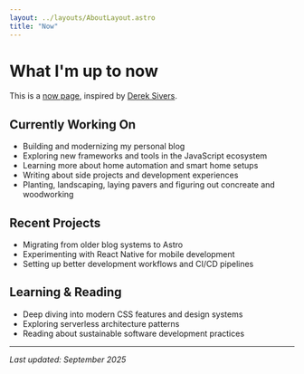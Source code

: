 ```yaml
---
layout: ../layouts/AboutLayout.astro
title: "Now"
---
```


# What I'm up to now

This is a [now page](https://nownownow.com/about), inspired by [Derek Sivers](https://sive.rs/nowff).

## Currently Working On

- Building and modernizing my personal blog
- Exploring new frameworks and tools in the JavaScript ecosystem
- Learning more about home automation and smart home setups
- Writing about side projects and development experiences
- Planting, landscaping, laying pavers and figuring out concreate and woodworking

## Recent Projects

- Migrating from older blog systems to Astro
- Experimenting with React Native for mobile development
- Setting up better development workflows and CI/CD pipelines

## Learning & Reading

- Deep diving into modern CSS features and design systems
- Exploring serverless architecture patterns
- Reading about sustainable software development practices

---

*Last updated: September 2025*